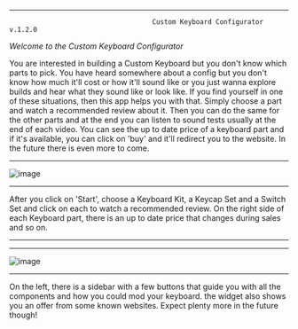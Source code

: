 
____________________________________________________________________________________________________________________________________________________________________
                                        Custom Keyboard Configurator v.1.2.0
     
                              
                                    
                                    
*Welcome to the Custom Keyboard Configurator*
                                  
You are interested in building a Custom Keyboard but you don't know which parts to pick. You have heard somewhere about a config but you don't know how much it'll cost or how it'll sound like or you just wanna explore builds and hear what they sound like or look like. If you find yourself in one of these situations, then this app helps you with that. Simply choose a part and watch a recommended review about it. Then you can do the same for the other parts and at the end you can listen to  sound tests usually at the end of each video. You can see the up to date price of a keyboard part and if it's available, you can click on 'buy' and it'll redirect you to the website. In the future there is even more to come.
____________________________________________________________________________________________________________________________________________________________________

![image](https://user-images.githubusercontent.com/120993360/231317717-70d0b5d8-708d-4ec2-9fd9-6765b66a578d.png)
____________________________________________________________________________________________________________________________________________________________________

After you click on 'Start', choose a Keyboard Kit, a Keycap Set and a Switch Set and click on each to watch a recommended review. On the right side of each Keyboard part, there is an up to date price that changes during sales and so on. 
____________________________________________________________________________________________________________________________________________________________________
____________________________________________________________________________________________________________________________________________________________________
![image](https://user-images.githubusercontent.com/120993360/231869998-e68e085b-e531-4187-89d7-74596b8136c0.png)
____________________________________________________________________________________________________________________________________________________________________ 
On the left, there is a sidebar with a few buttons that guide you with all the components and how you could mod your keyboard. the widget also shows you an offer from some known websites. Expect plenty more in the future though!
